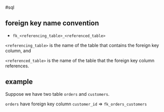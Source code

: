 #sql 

## foreign key name convention
- `fk_<referencing_table>_<referenced_table>`

`<referencing_table>` is the name of the table that contains the foreign key column, and 

`<referenced_table>` is the name of the table that the foreign key column references.

## example
Suppose we have two table `orders` and `customers`.

`orders` have foreign key column `customer_id` => `fk_orders_customers`